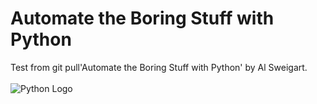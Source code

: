 # Automate the Boring Stuff with Python
Test from git pull'Automate the Boring Stuff with Python' by Al Sweigart.
<br>
<br>
![Python Logo](https://github.com/Lylio/images/blob/master/automate.png)

